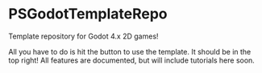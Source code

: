 # PSGodotTemplateRepo
Template repository for Godot 4.x 2D games!

All you have to do is hit the button to use the template. It should be in the top right! All features are documented, but will include tutorials here soon.
